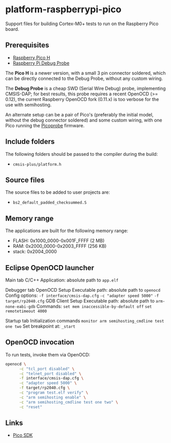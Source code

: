 # platform-raspberrypi-pico

Support files for building Cortex-M0+ tests to run on the
Raspberry Pico board.

## Prerequisites

- [Raspberry Pico H](https://www.raspberrypi.com/documentation/microcontrollers/raspberry-pi-pico.html)
- [Raspberry Pi Debug Probe](https://www.raspberrypi.com/products/debug-probe/)

The **Pico H** is a newer version, with a small 3 pin connector soldered,
which can be directly connected to the Debug Probe, without any
custom wiring.

The **Debug Probe** is a cheap SWD (Serial Wire Debug) probe, implementing
CMSIS-DAP; for best results, this probe requires a recent OpenOCD (>= 0.12),
the current Raspberry OpenOCD fork (0.11.x) is too verbose for the use with
semihosting.

An alternate setup can be a pair of Pico's (preferably the initial model,
without the debug connector soldered) and some custom wiring, with one
Pico running the [Picoprobe](https://github.com/raspberrypi/picoprobe)
firmware.

## Include folders

The following folders should be passed to the compiler during the build:

- `cmsis-plus/platform.h`

## Source files

The source files to be added to user projects are:

- `bs2_default_padded_checksummed.S`

## Memory range

The applications are built for the following memory range:

- FLASH: 0x1000_0000-0x001F_FFFF (2 MB)
- RAM: 0x2000_0000-0x2003_FFFF (256 KB)
- stack: 0x2004_0000

## Eclipse OpenOCD launcher

Main tab
    C/C++ Application: absolute path to `app.elf`

Debugger tab
    OpenOCD Setup
        Executable path: absolute path to `openocd`
        Config options:
            `-f interface/cmsis-dap.cfg`
            `-c "adapter speed 5000"`
            `-f target/rp2040.cfg`
    GDB Client Setup
        Executable path: absolute path to `arm-none-eabi-gdb`
        Commands:
            `set mem inaccessible-by-default off`
            `set remotetimeout 4000`

Startup tab
    Initialization commands
        `monitor arm semihosting_cmdline test one two`
    Set breakpoint at: `_start`

## OpenOCD invocation

To run tests, invoke them via OpenOCD:

```sh
openocd \
      -c "tcl_port disabled" \
      -c "telnet_port disabled" \
      -f interface/cmsis-dap.cfg \
      -c "adapter speed 5000" \
      -f target/rp2040.cfg \
      -c "program test.elf verify" \
      -c "arm semihosting enable" \
      -c "arm semihosting_cmdline test one two" \
      -c "reset"
```

## Links

- [Pico SDK](https://www.raspberrypi.com/documentation/pico-sdk/)
